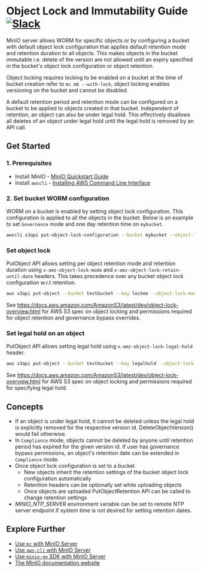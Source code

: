 # Object Lock and Immutability Guide [![Slack](https://slack.min.io/slack?type=svg)](https://slack.min.io)

MinIO server allows WORM for specific objects or by configuring a bucket with default object lock configuration that applies default retention mode and retention duration to all objects. This makes objects in the bucket immutable i.e. delete of the version are not allowed until an expiry specified in the bucket's object lock configuration or object retention.

Object locking requires locking to be enabled on a bucket at the time of bucket creation refer to `mc mb --with-lock`, object locking enables versioning on the bucket and cannot be disabled.

A default retention period and retention mode can be configured on a bucket to be applied to objects created in that bucket. Independent of retention, an object can also be under legal hold. This effectively disallows all deletes of an object under legal hold until the legal hold is removed by an API call.

## Get Started

### 1. Prerequisites

- Install MinIO - [MinIO Quickstart Guide](https://docs.min.io/community/minio-object-store/operations/deployments/baremetal-deploy-minio-on-redhat-linux.html)
- Install `awscli` - [Installing AWS Command Line Interface](https://docs.aws.amazon.com/cli/latest/userguide/cli-chap-install.html)

### 2. Set bucket WORM configuration

WORM on a bucket is enabled by setting object lock configuration. This configuration is applied to all the objects in the bucket. Below is an example to set `Governance` mode and one day retention time on `mybucket`.

```sh
awscli s3api put-object-lock-configuration --bucket mybucket --object-lock-configuration 'ObjectLockEnabled=\"Enabled\",Rule={DefaultRetention={Mode=\"GOVERNANCE\",Days=1}}'
```

### Set object lock

PutObject API allows setting per object retention mode and retention duration using `x-amz-object-lock-mode` and `x-amz-object-lock-retain-until-date` headers. This takes precedence over any bucket object lock configuration w.r.t retention.

```sh
aws s3api put-object --bucket testbucket --key lockme --object-lock-mode GOVERNANCE --object-lock-retain-until-date "2019-11-20"  --body /etc/issue
```

See <https://docs.aws.amazon.com/AmazonS3/latest/dev/object-lock-overview.html> for AWS S3 spec on object locking and permissions required for object retention and governance bypass overrides.

### Set legal hold on an object

PutObject API allows setting legal hold using `x-amz-object-lock-legal-hold` header.

```sh
aws s3api put-object --bucket testbucket --key legalhold --object-lock-legal-hold-status ON --body /etc/issue
```

See <https://docs.aws.amazon.com/AmazonS3/latest/dev/object-lock-overview.html> for AWS S3 spec on object locking and permissions required for specifying legal hold.

## Concepts

- If an object is under legal hold, it cannot be deleted unless the legal hold is explicitly removed for the respective version id. DeleteObjectVersion() would fail otherwise.
- In `Compliance` mode, objects cannot be deleted by anyone until retention period has expired for the given version id. If user has governance bypass permissions, an object's retention date can be extended in `Compliance` mode.
- Once object lock configuration is set to a bucket
  - New objects inherit the retention settings of the bucket object lock configuration automatically
  - Retention headers can be optionally set while uploading objects
  - Once objects are uploaded PutObjectRetention API can be called to change retention settings
- *MINIO_NTP_SERVER* environment variable can be set to remote NTP server endpoint if system time is not desired for setting retention dates.

## Explore Further

- [Use `mc` with MinIO Server](https://docs.min.io/community/minio-object-store/reference/minio-mc.html#quickstart)
- [Use `aws-cli` with MinIO Server](https://docs.min.io/community/minio-object-store/integrations/aws-cli-with-minio.html)
- [Use `minio-go` SDK with MinIO Server](https://docs.min.io/community/minio-object-store/developers/go/minio-go.html)
- [The MinIO documentation website](https://docs.min.io/community/minio-object-store/index.html)
